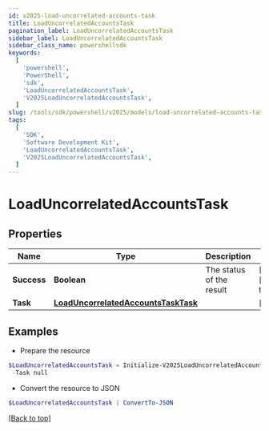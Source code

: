 ```yaml
---
id: v2025-load-uncorrelated-accounts-task
title: LoadUncorrelatedAccountsTask
pagination_label: LoadUncorrelatedAccountsTask
sidebar_label: LoadUncorrelatedAccountsTask
sidebar_class_name: powershellsdk
keywords:
  [
    'powershell',
    'PowerShell',
    'sdk',
    'LoadUncorrelatedAccountsTask',
    'V2025LoadUncorrelatedAccountsTask',
  ]
slug: /tools/sdk/powershell/v2025/models/load-uncorrelated-accounts-task
tags:
  [
    'SDK',
    'Software Development Kit',
    'LoadUncorrelatedAccountsTask',
    'V2025LoadUncorrelatedAccountsTask',
  ]
---
```


# LoadUncorrelatedAccountsTask

## Properties

| Name | Type | Description | Notes |
| --- | --- | --- | --- |
| **Success** | **Boolean** | The status of the result | [optional] [default to $true] |
| **Task** | [**LoadUncorrelatedAccountsTaskTask**](load-uncorrelated-accounts-task-task) |  | [optional] |

## Examples

- Prepare the resource

```powershell
$LoadUncorrelatedAccountsTask = Initialize-V2025LoadUncorrelatedAccountsTask  -Success true `
 -Task null
```

- Convert the resource to JSON

```powershell
$LoadUncorrelatedAccountsTask | ConvertTo-JSON
```

[[Back to top]](#)
